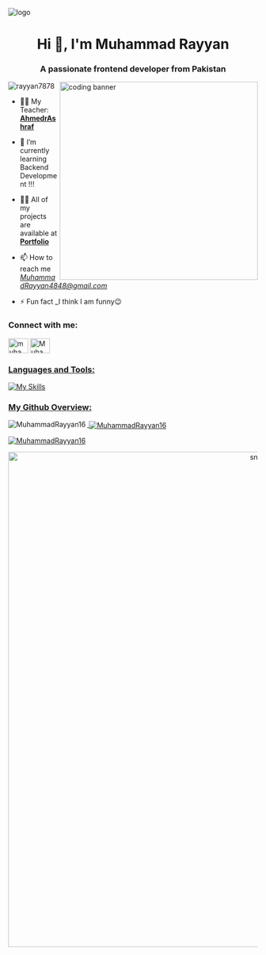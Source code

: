 ![logo](https://github.com/Rayyan7878/Rayyan7878/blob/main/githubban.gif)

<h1 align="center">Hi 👋, I'm Muhammad Rayyan</h1>
<h3 align="center">A passionate frontend developer from Pakistan</h3>
<img align="right" alt="coding banner" width="400" src="https://camo.githubusercontent.com/4d9f5ecceb711eec6e2018f38a5677dc657c9738d4a65ba3b928c41c0a45b439/68747470733a2f2f6d69726f2e6d656469756d2e636f6d2f6d61782f313336302f302a37513379765349765f7430696f4a2d5a2e676966"/>
<p align="left"> <img src="https://komarev.com/ghpvc/?username=rayyan7878&label=Profile%20views&color=0e75b6&style=flat" alt="rayyan7878" /> </p>


- 🧑‍🏫 My Teacher: **[AhmedrAshraf](https://github.com/AhmedrAshraf)**

- 🌱  I’m currently learning Backend Development !!!

- 👨‍💻 All of my projects are available at **[Portfolio](https://rayyandev.vercel.app/)**

- 📫 How to reach me *MuhammadRayyan4848@gmail.com*

- ⚡ Fun fact \_I think I am funny😉


<h3 align="left">Connect with me:</h3>
<p align="left">

<a href="https://instagram.com/muhammad_rayyan.11" target="blank"><img align="center" src="https://raw.githubusercontent.com/rahuldkjain/github-profile-readme-generator/master/src/images/icons/Social/instagram.svg" alt="muhammad_rayyan.11" height="30" width="40" /></a>
<a href="https://www.linkedin.com/in/muhammad-rayyan11/" target="blank"><img align="center" src="https://raw.githubusercontent.com/rahuldkjain/github-profile-readme-generator/master/src/images/icons/Social/linked-in-alt.svg" alt="Muhammad Rayyan" height="30" width="40" /></p>
</p>


<h3 align="left">Languages and Tools:</h3>
<p align="left">
    <img src="https://skillicons.dev/icons?i=androidstudio,bun,npm,bootstrap,github,ai,vite,vscode,nodejs,express,figma,git,html,css,js,ts,ps,react,next,firebase,tailwind" alt="My Skills">
</p>

<h3 align="left">My Github Overview:</h3>
<p><img align="left" src="https://github-readme-stats.vercel.app/api/top-langs?username=MuhammadRayyan16&show_icons=true&locale=en&layout=compact" alt="MuhammadRayyan16" /></p>

<p>&nbsp;<img align="center" src="https://github-readme-stats.vercel.app/api?username=MuhammadRayyan16&show_icons=true&locale=en" alt="MuhammadRayyan16" /></p>

<p><img align="center" src="https://github-readme-streak-stats.herokuapp.com/?user=MuhammadRayyan16&" alt="MuhammadRayyan16" /></p>

<p align="center">
 <img width="1000" src="./github-snake.svg" alt="snake"/>
</p>
